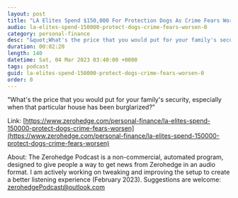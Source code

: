 ```yaml
---
layout: post
title: "LA Elites Spend $150,000 For Protection Dogs As Crime Fears Worsen"
audio: la-elites-spend-150000-protect-dogs-crime-fears-worsen-0
category: personal-finance
desc: "&quot;What's the price that you would put for your family's security, especially when that particular house has been burglarized?&quot; "
duration: 00:02:20
length: 140
datetime: Sat, 04 Mar 2023 03:40:00 +0000
tags: podcast
guid: la-elites-spend-150000-protect-dogs-crime-fears-worsen-0
order: 0
---
```

&quot;What's the price that you would put for your family's security, especially when that particular house has been burglarized?&quot; 

Link: [https://www.zerohedge.com/personal-finance/la-elites-spend-150000-protect-dogs-crime-fears-worsen](https://www.zerohedge.com/personal-finance/la-elites-spend-150000-protect-dogs-crime-fears-worsen)

About: The Zerohedge Podcast is a non-commercial, automated program, designed to give people a way to get news from Zerohedge in an audio format.  I am actively working on tweaking and improving the setup to create a better listening experience (February 2023).  Suggestions are welcome: [zerohedgePodcast@outlook.com](mailto:zerohedgePodcast@outlook.com)